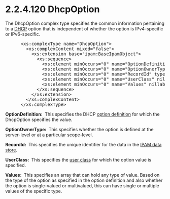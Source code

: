 <html dir="LTR" xmlns:mshelp="http://msdn.microsoft.com/mshelp" xmlns:ddue="http://ddue.schemas.microsoft.com/authoring/2003/5" xmlns:xlink="http://www.w3.org/1999/xlink" xmlns:tool="http://www.microsoft.com/tooltip">
 <body>
 <div id="header">
 <h1 class="heading">2.2.4.120 DhcpOption</h1>
 </div>
 <div id="mainSection">
 <div id="mainBody">
 <div id="allHistory" class="saveHistory"></div>
 <div id="sectionSection0" class="section" name="collapseableSection">
 

<p>The DhcpOption complex type specifies the common information
pertaining to a <a href="21b4a631-8f28-420f-822f-c5f879d5046e.md#gt_06dde11c-7929-4f48-a1c7-f48fb71e8341">DHCP</a>
option that is independent of whether the option is IPv4-specific or
IPv6-specific.</p>

<dl>
<dd>
<div><pre> &lt;xs:complexType name=&quot;DhcpOption&quot;&gt;
   &lt;xs:complexContent mixed=&quot;false&quot;&gt;
     &lt;xs:extension base=&quot;ipam:BaseIpamObject&quot;&gt;
       &lt;xs:sequence&gt;
         &lt;xs:element minOccurs=&quot;0&quot; name=&quot;OptionDefinition&quot; nillable=&quot;true&quot; type=&quot;ipam:DhcpOptionDefinition&quot; /&gt;
         &lt;xs:element minOccurs=&quot;0&quot; name=&quot;OptionOwnerType&quot; type=&quot;ipam:DhcpOptionOwnerType&quot; /&gt;
         &lt;xs:element minOccurs=&quot;0&quot; name=&quot;RecordId&quot; type=&quot;xsd:long&quot; /&gt;
         &lt;xs:element minOccurs=&quot;0&quot; name=&quot;UserClass&quot; nillable=&quot;true&quot; type=&quot;ipam:DhcpUserClass&quot; /&gt;
         &lt;xs:element minOccurs=&quot;0&quot; name=&quot;Values&quot; nillable=&quot;true&quot; type=&quot;serarr:ArrayOfanyType&quot; /&gt;
       &lt;/xs:sequence&gt;
     &lt;/xs:extension&gt;
   &lt;/xs:complexContent&gt;
 &lt;/xs:complexType&gt;
</pre></div>
</dd></dl>

<p><b>OptionDefinition: </b> This specifies the DHCP <a href="21b4a631-8f28-420f-822f-c5f879d5046e.md#gt_da9bfcf7-a7e0-4cf0-ac87-ffdd83a5f25b">option definition</a> for which
the DhcpOption specifies the value.</p>

<p><b>OptionOwnerType: </b> This specifies whether the
option is defined at the server-level or at a particular scope-level.</p>

<p><b>RecordId: </b> This specifies the unique
identifier for the data in the <a href="21b4a631-8f28-420f-822f-c5f879d5046e.md#gt_1ebbf4e0-d234-4732-a83d-022081131cea">IPAM data store</a>.</p>

<p><b>UserClass: </b> This specifies the <a href="21b4a631-8f28-420f-822f-c5f879d5046e.md#gt_713c7395-9431-4d67-bab1-a069ae7461e2">user class</a> for which the
option value is specified.</p>

<p><b>Values: </b> This specifies an array that can hold
any type of value. Based on the type of the option as specified in the option
definition and also whether the option is single-valued or multivalued, this
can have single or multiple values of the specific type.</p>


 </div>
 </div>
 </div>
 </body>
</html>